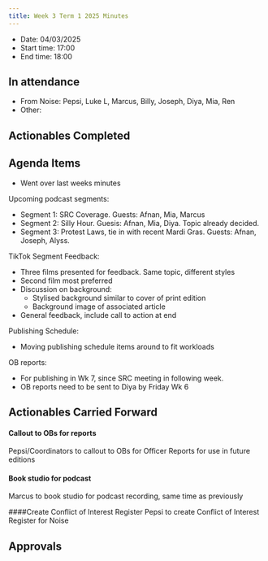 ```yaml
---
title: Week 3 Term 1 2025 Minutes
---
```


- Date: 04/03/2025  
- Start time: 17:00  
- End time: 18:00

## In attendance

- From Noise: Pepsi, Luke L, Marcus, Billy, Joseph, Diya, Mia, Ren
- Other: 

## Actionables Completed

## Agenda Items

- Went over last weeks minutes

Upcoming podcast segments:
- Segment 1: SRC Coverage. Guests: Afnan, Mia, Marcus  
- Segment 2: Silly Hour. Guesis: Afnan, Mia, Diya. Topic already decided.  
- Segment 3: Protest Laws, tie in with recent Mardi Gras. Guests: Afnan, Joseph, Alyss.

TikTok Segment Feedback:
- Three films presented for feedback. Same topic, different styles
- Second film most preferred
- Discussion on background:
    - Stylised background similar to cover of print edition
    - Background image of associated article
- General feedback, include call to action at end

Publishing Schedule:
- Moving publishing schedule items around to fit workloads

OB reports:
- For publishing in Wk 7, since SRC meeting in following week.   
- OB reports need to be sent to Diya by Friday Wk 6

## Actionables Carried Forward

#### Callout to OBs for reports
Pepsi/Coordinators to callout to OBs for Officer Reports for use in future editions

#### Book studio for podcast
Marcus to book studio for podcast recording, same time as previously

####Create Conflict of Interest Register
Pepsi to create Conflict of Interest Register for Noise

## Approvals